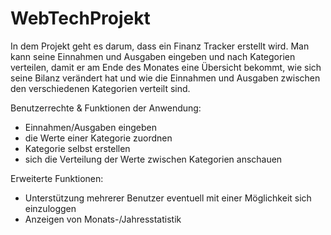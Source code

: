 # WebTechProjekt
In dem Projekt geht es darum, dass ein Finanz Tracker erstellt wird. 
Man kann seine Einnahmen und Ausgaben eingeben und nach Kategorien verteilen, damit er am Ende des
Monates eine Übersicht bekommt, wie sich seine Bilanz verändert hat und wie die Einnahmen und 
Ausgaben zwischen den verschiedenen Kategorien verteilt sind.

Benutzerrechte & Funktionen der Anwendung:
- Einnahmen/Ausgaben eingeben
- die Werte einer Kategorie zuordnen
- Kategorie selbst erstellen
- sich die Verteilung der Werte zwischen Kategorien anschauen

Erweiterte Funktionen:
- Unterstützung mehrerer Benutzer eventuell mit einer Möglichkeit sich einzuloggen 
- Anzeigen von Monats-/Jahresstatistik